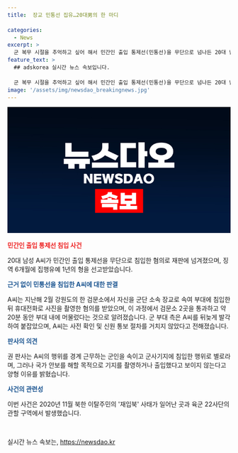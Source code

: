 ```yaml
---
title:  장교 민통선 집유…20대男의 한 마디

categories:
  - News
excerpt: >
  군 복무 시절을 추억하고 싶어 해서 민간인 출입 통제선(민통선)을 무단으로 넘나든 20대 남성에게 징역형 집행 유예가 선고됐다. 군사기지·군사시설보호법 위반으로 재판에 넘겨진 A(28)씨는 장교를 사칭해 부대에 침입하고 사진을 촬영한 혐의를 받았다. 재판부는 A씨에게 징역 6개월에 집행유예 1년을 선고했으며, 극단적인 행동이 국가 안보를 해할 목적으로 이뤄진 것은 아니라고 판단했다. 그러나 이 사건은 북한 이탈주민의 재입북 사태와 유사한 방법으로 발생해 논란이 일고 있으며, 누리꾼들은 엄벌을 요구하고 있다.
feature_text: >
  ## adskorea 실시간 뉴스 속보입니다.

  군 복무 시절을 추억하고 싶어 해서 민간인 출입 통제선(민통선)을 무단으로 넘나든 20대 남성에게 징역형 집행 유예가 선고됐다. 군사기지·군사시설보호법 위반으로 재판에 넘겨진 A(28)씨는 장교를 사칭해 부대에 침입하고 사진을 촬영한 혐의를 받았다. 재판부는 A씨에게 징역 6개월에 집행유예 1년을 선고했으며, 극단적인 행동이 국가 안보를 해할 목적으로 이뤄진 것은 아니라고 판단했다. 그러나 이 사건은 북한 이탈주민의 재입북 사태와 유사한 방법으로 발생해 논란이 일고 있으며, 누리꾼들은 엄벌을 요구하고 있다.
image: '/assets/img/newsdao_breakingnews.jpg'
---
```


<p><img src="/assets/img/newsdao_breakingnews.jpg" alt="adskorea 속보" /></p>

<p><b><span style="color: #ee2323;">민간인 출입 통제선 침입 사건</span></b></p>

<p data-ke-size="size16">20대 남성 A씨가 민간인 출입 통제선을 무단으로 침입한 혐의로 재판에 넘겨졌으며, 징역 6개월에 집행유예 1년의 형을 선고받았습니다.</p>

<p><b><span style="color: #1a5490;">근거 없이 민통선을 침입한 A씨에 대한 판결</span></b></p>

<p data-ke-size="size16">A씨는 지난해 2월 강원도의 한 검문소에서 자신을 군단 소속 장교로 속여 부대에 침입한 뒤 휴대전화로 사진을 촬영한 혐의를 받았으며, 이 과정에서 검문소 2곳을 통과하고 약 20분 동안 부대 내에 머물렀다는 것으로 알려졌습니다. 군 부대 측은 A씨를 뒤늦게 발각하여 붙잡았으며, A씨는 사전 확인 및 신원 통보 절차를 거치지 않았다고 전해졌습니다.</p>

<p><b><span style="color: #1a5490;">판사의 의견</span></b></p>

<p data-ke-size="size16">권 판사는 A씨의 행위를 경계 근무하는 군인을 속이고 군사기지에 침입한 행위로 별로라며, 그러나 국가 안보를 해할 목적으로 기지를 촬영하거나 출입했다고 보이지 않는다고 양형 이유를 밝혔습니다.</p>

<p><b><span style="color: #1a5490;">사건의 관련성</span></b></p>

<p data-ke-size="size16">이번 사건은 2020년 11월 북한 이탈주민의 '재입북' 사태가 일어난 곳과 육군 22사단의 관할 구역에서 발생했습니다.</p>

<p data-ke-size="size16">&nbsp;</p>
실시간 뉴스 속보는, <a href="https://newsdao.kr" rel="dofollow">https://newsdao.kr</a>


